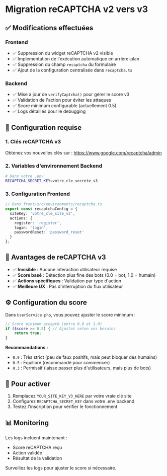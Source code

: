 # Migration reCAPTCHA v2 vers v3

## ✅ Modifications effectuées

### Frontend
- ✅ Suppression du widget reCAPTCHA v2 visible
- ✅ Implementation de l'exécution automatique en arrière-plan 
- ✅ Suppression du champ `recaptcha` du formulaire
- ✅ Ajout de la configuration centralisée dans `recaptcha.ts`

### Backend  
- ✅ Mise à jour de `verifyCaptcha()` pour gérer le score v3
- ✅ Validation de l'action pour éviter les attaques
- ✅ Score minimum configurable (actuellement 0.5)
- ✅ Logs détaillés pour le debugging

## 🔧 Configuration requise

### 1. Clés reCAPTCHA v3
Obtenez vos nouvelles clés sur : https://www.google.com/recaptcha/admin

### 2. Variables d'environnement Backend
```bash
# Dans votre .env
RECAPTCHA_SECRET_KEY=votre_cle_secrete_v3
```

### 3. Configuration Frontend
```typescript
// Dans front/src/environments/recaptcha.ts
export const recaptchaConfig = {
  siteKey: 'votre_cle_site_v3',
  actions: {
    register: 'register',
    login: 'login', 
    passwordReset: 'password_reset'
  }
};
```

## 🎯 Avantages de reCAPTCHA v3

- ✅ **Invisible** : Aucune interaction utilisateur requise
- ✅ **Score basé** : Détection plus fine des bots (0.0 = bot, 1.0 = humain)
- ✅ **Actions spécifiques** : Validation par type d'action
- ✅ **Meilleure UX** : Pas d'interruption du flux utilisateur

## ⚙️ Configuration du score

Dans `UserService.php`, vous pouvez ajuster le score minimum :

```php
// Score minimum accepté (entre 0.0 et 1.0)
if ($score >= 0.5) { // Ajustez selon vos besoins
    return true;
}
```

**Recommandations :**
- `0.9` : Très strict (peu de faux positifs, mais peut bloquer des humains)
- `0.5` : Équilibré (recommandé pour commencer)
- `0.3` : Permissif (laisse passer plus d'utilisateurs, mais plus de bots)

## 🚀 Pour activer

1. Remplacez `YOUR_SITE_KEY_V3_HERE` par votre vraie clé site
2. Configurez `RECAPTCHA_SECRET_KEY` dans votre .env backend
3. Testez l'inscription pour vérifier le fonctionnement

## 📊 Monitoring

Les logs incluent maintenant :
- Score reCAPTCHA reçu
- Action validée
- Résultat de la validation

Surveillez les logs pour ajuster le score si nécessaire.
